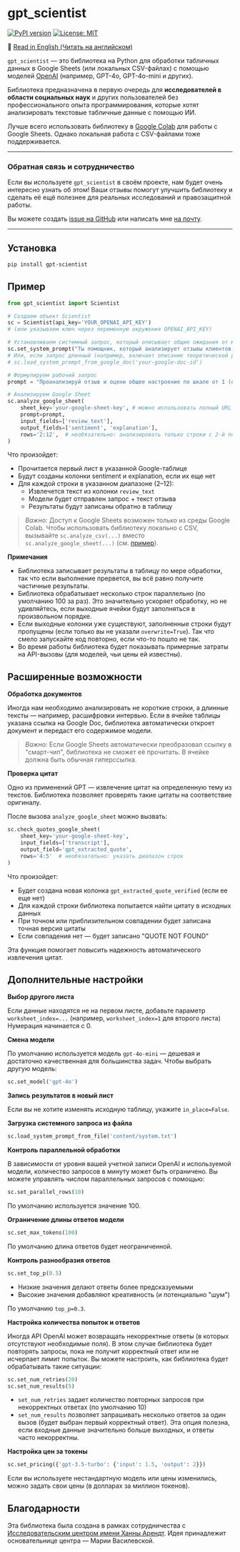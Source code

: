 # gpt_scientist

[![PyPI version](https://badge.fury.io/py/gpt-scientist.svg)](https://badge.fury.io/py/gpt-scientist)
[![License: MIT](https://img.shields.io/badge/License-MIT-yellow.svg)](https://opensource.org/licenses/MIT)

🔵 [Read in English (Читать на английском)](README.md)

`gpt_scientist` — это библиотека на Python для обработки табличных данных в Google Sheets (или локальных CSV-файлах) с помощью моделей [OpenAI](https://openai.com/) (например, GPT-4o, GPT-4o-mini и других).

Библиотека предназначена в первую очередь для **исследователей в области социальных наук** и других пользователей без профессионального опыта программирования, которые хотят анализировать текстовые табличные данные с помощью ИИ.

Лучше всего использовать библиотеку в [Google Colab](https://colab.research.google.com/) для работы с Google Sheets.
Однако локальная работа с CSV-файлами тоже поддерживается.

---

### Обратная связь и сотрудничество

Если вы используете `gpt_scientist` в своём проекте, нам будет очень интересно узнать об этом!
Ваши отзывы помогут улучшить библиотеку и сделать её ещё полезнее для реальных исследований и правозащитной работы.

Вы можете создать [issue на GitHub](https://github.com/nadia-polikarpova/gpt-scientist/issues) или написать мне [на почту](mailto:npolikarpova@ucsd.edu).

---

## Установка

```bash
pip install gpt-scientist
```

## Пример

```python
from gpt_scientist import Scientist

# Создаем объект Scientist
sc = Scientist(api_key='YOUR_OPENAI_API_KEY')
# (или указываем ключ через переменную окружения OPENAI_API_KEY)

# Устанавливаем системный запрос, который описывает общие ожидания от модели:
sc.set_system_prompt("Ты помощник, который анализирует отзывы клиентов.")
# Или, если запрос длинный (например, включает описание теоретической рамки исследования), можно загрузить его из Google Doc:
# sc.load_system_prompt_from_google_doc('your-google-doc-id')

# Формулируем рабочий запрос
prompt = "Проанализируй отзыв и оцени общее настроение по шкале от 1 (очень негативное) до 5 (очень позитивное), а также кратко объясни свою оценку."

# Анализируем Google Sheet
sc.analyze_google_sheet(
    sheet_key='your-google-sheet-key', # можно использовать полный URL или только часть между /d/ и следующим /
    prompt=prompt,
    input_fields=['review_text'],
    output_fields=['sentiment', 'explanation'],
    rows='2:12',  # необязательно: анализировать только строки с 2-й по 12-ю
)
```

Что произойдет:

- Прочитается первый лист в указанной Google-таблице
- Будут созданы колонки sentiment и explanation, если их еще нет
- Для каждой строки в указанном диапазоне (2–12):
    - Извлечется текст из колонки `review_text`
    - Модели будет отправлен запрос + текст отзыва
    - Результаты будут записаны обратно в таблицу

> *Важно:*
> Доступ к Google Sheets возможен только из среды Google Colab.
> Чтобы использовать библиотеку локально с CSV, вызывайте `sc.analyze_csv(...)` вместо `sc.analyze_google_sheet(...)` (см. [пример](https://github.com/nadia-polikarpova/gpt-scientist/blob/main/examples/review_sentiment/example.py)).

**Примечания**

- Библиотека записывает результаты в таблицу по мере обработки, так что если выполнение прервется, вы всё равно получите частичные результаты.
- Библиотека обрабатывает несколько строк параллельно (по умолчанию 100 за раз). Это значительно ускоряет обработку, но не удивляйтесь, если выходные ячейки будут заполняться в произвольном порядке.
- Если выходные колонки уже существуют, заполненные строки будут пропущены (если только вы не указали `overwrite=True`). Так что смело запускайте код повторно, если что-то пошло не так.
- Во время работы библиотека будет показывать примерные затраты на API-вызовы (для моделей, чьи цены ей известны).

## Расширенные возможности

**Обработка документов**

Иногда нам необходимо анализировать не короткие строки, а длинные тексты — например, расшифровки интервью.
Если в ячейке таблицы указана ссылка на Google Doc, библиотека автоматически откроет документ и передаст его содержимое модели.

> *Важно:*
> Если Google Sheets автоматически преобразовал ссылку в "смарт-чип", библиотека не сможет её прочитать.
> В ячейке должна быть обычная гиперссылка.

**Проверка цитат**

Одно из применений GPT — извлечение цитат на определенную тему из текстов.
Библиотека позволяет проверять такие цитаты на соответствие оригиналу.

После вызова `analyze_google_sheet` можно вызвать:

```python
sc.check_quotes_google_sheet(
    sheet_key='your-google-sheet-key',
    input_fields=['transcript'],
    output_field='gpt_extracted_quote',
    rows='4:5'  # необязательно: указать диапазон строк
)
```

Что произойдет:

- Будет создана новая колонка `gpt_extracted_quote_verified` (если ее еще нет)
- Для каждой строки библиотека попытается найти цитату в исходных данных
- При точном или приблизительном совпадении будет записана точная версия цитаты
- Если совпадения нет — будет записано "QUOTE NOT FOUND"

Эта функция помогает повысить надежность автоматического извлечения цитат.

## Дополнительные настройки

**Выбор другого листа**

Если данные находятся не на первом листе, добавьте параметр `worksheet_index=...` (например, `worksheet_index=1` для второго листа)
Нумерация начинается с 0.

**Смена модели**

По умолчанию используется модель `gpt-4o-mini` — дешевая и достаточно качественная для большинства задач.
Чтобы выбрать другую модель:

```python
sc.set_model('gpt-4o')
```

**Запись результатов в новый лист**

Если вы не хотите изменять исходную таблицу, укажите `in_place=False`.

**Загрузка системного запроса из файла**

```python
sc.load_system_prompt_from_file('content/system.txt')
```

**Контроль параллельной обработки**

В зависимости от уровня вашей учетной записи OpenAI и используемой модели, количество запросов в минуту может быть ограничено.
Вы можете управлять числом параллельных запросов с помощью:

```python
sc.set_parallel_rows(10)
```

По умолчанию используется значение 100.

**Ограничение длины ответов модели**

```python
sc.set_max_tokens(100)
```

По умолчанию длина ответов будет неограниченной.

**Контроль разнообразия ответов**

```python
sc.set_top_p(0.5)
```

- Низкие значения делают ответы более предсказуемыми
- Высокие значения добавляют креативность (и потенциально "шум")

По умолчанию `top_p=0.3`.

**Настройка количества попыток и ответов**

Иногда API OpenAI может возвращать некорректные ответы (в которых отсутствуют необходимые поля).
В этом случае библиотека будет повторять запросы, пока не получит корректный ответ или не исчерпает лимит попыток.
Вы можете настроить, как библиотека будет обрабатывать такие ситуации:

```python
sc.set_num_retries(20)
sc.set_num_results(5)
```

- `set_num_retries` задает количество повторных запросов при некорректных ответах (по умолчанию 10)
- `set_num_results` позволяет запрашивать несколько ответов за один вызов (будет выбран первый корректный ответ). Эта опция полезна, если входные данные значительно больше выходных, и ответы часто некорректны.

**Настройка цен за токены**

```python
sc.set_pricing({'gpt-3.5-turbo': {'input': 1.5, 'output': 2}})
```

Если вы используете нестандартную модель или цены изменились, можно задать свои цены (в долларах за миллион токенов).

## Благодарности

Эта библиотека была создана в рамках сотрудничества с [Исследовательским центром имени Ханны Арендт](https://www.tharesearch.center/).
Идея принадлежит основательнице центра — Марии Василевской.
